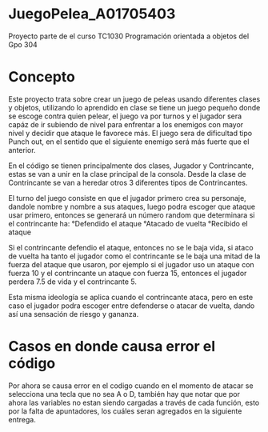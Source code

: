 # JuegoPelea_A01705403
Proyecto parte de el curso TC1030 Programación orientada a objetos del Gpo 304

# Concepto
Este proyecto trata sobre crear un juego de peleas usando diferentes clases y objetos, utilizando lo aprendido en clase se tiene un juego pequeño donde se escoge contra quien pelear, el juego va por turnos y el jugador sera capáz de ir subiendo de nivel para enfrentar a los enemigos con mayor nivel y decidir que ataque le favorece más. El juego sera de dificultad tipo Punch out, en el sentido que el siguiente enemigo será más fuerte que el anterior.

En el código se tienen principalmente dos clases, Jugador y Contrincante, estas se van a unir en la clase principal de la consola. Desde la clase de Contrincante se van a heredar otros 3 diferentes tipos de Contrincantes.

El turno del juego consiste en que el jugador primero crea su personaje, dandole nombre y nombre a sus ataques, luego podra escoger que ataque usar primero, entonces se generará un número random que determinara si el contrincante ha:
  °Defendido el ataque
  °Atacado de vuelta
  °Recibido el ataque
 
Si el contrincante defendio el ataque, entonces no se le baja vida, si ataco de vuelta ha tanto el jugador como el contrincante se le baja una mitad de la fuerza del ataque que usaron, por ejemplo si el jugador uso un ataque con fuerza 10 y el contrincante un ataque con fuerza 15, entonces el jugador perdera 7.5 de vida y el contrincante 5.

Esta misma ideología se aplica cuando el contrincante ataca, pero en este caso el jugador podra escoger entre defenderse o atacar de vuelta, dando así una sensación de riesgo y gananza.

# Casos en donde causa error el código

Por ahora se causa error en el codigo cuando en el momento de atacar se selecciona una tecla que no sea A o D, también hay que notar que por ahora las variables no estan siendo cargadas a través de cada función, esto por la falta de apuntadores, los cuáles seran agregados en la siguiente entrega.
 
 
